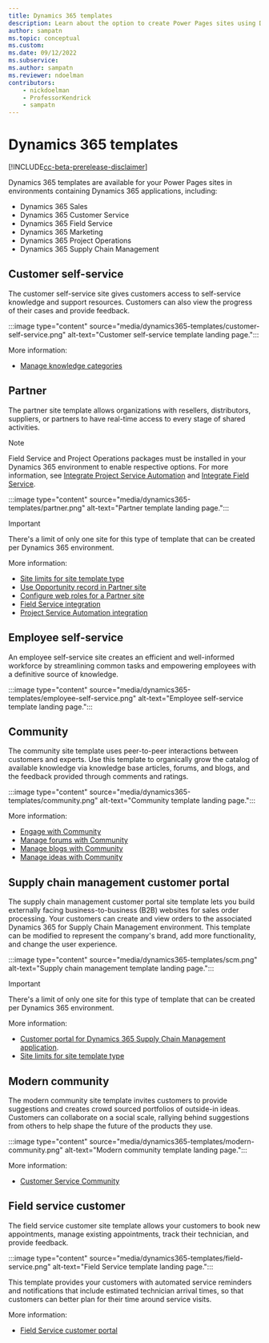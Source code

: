 ```yaml
---
title: Dynamics 365 templates
description: Learn about the option to create Power Pages sites using Dynamics 365 templates.
author: sampatn
ms.topic: conceptual
ms.custom: 
ms.date: 09/12/2022
ms.subservice:
ms.author: sampatn
ms.reviewer: ndoelman
contributors:
    - nickdoelman
    - ProfessorKendrick
    - sampatn
---
```


# Dynamics 365 templates

[!INCLUDE[cc-beta-prerelease-disclaimer](../includes/cc-beta-prerelease-disclaimer.md)]

Dynamics 365 templates are available for your Power Pages sites in environments containing Dynamics 365 applications, including:

- Dynamics 365 Sales
- Dynamics 365 Customer Service
- Dynamics 365 Field Service
- Dynamics 365 Marketing
- Dynamics 365 Project Operations
- Dynamics 365 Supply Chain Management

## Customer self-service

The customer self-service site gives customers access to self-service knowledge and support resources.  Customers can also view the progress of their cases and provide feedback.

:::image type="content" source="media/dynamics365-templates/customer-self-service.png" alt-text="Customer self-service template landing page.":::

More information: 
- [Manage knowledge categories](/power-apps/maker/portals/customer-engagement-apps/configure-knowledge-categories-articles)

## Partner

The partner site template allows organizations with resellers, distributors, suppliers, or partners to have real-time access to every stage of shared activities.

>[!NOTE]
>Field Service and Project Operations packages must be installed in your Dynamics 365 environment to enable respective options. For more information, see [Integrate Project Service Automation](/dynamics365/portals/integrate-project-service-automation) and [Integrate Field Service](/dynamics365/portals/integrate-field-service).

:::image type="content" source="media/dynamics365-templates/partner.png" alt-text="Partner template landing page.":::

>[!IMPORTANT]
> There's a limit of only one site for this type of template that can be created per Dynamics 365 environment. 

More information:

- [Site limits for site template type](/power-apps/maker/portals/create-additional-portals)
- [Use Opportunity record in Partner site](/power-apps/maker/portals/customer-engagement-apps/create-edit-and-distribute-opportunities-in-dynamics-365)
- [Configure web roles for a Partner site](/power-apps/maker/portals/customer-engagement-apps/configure-web-roles-partner-portal)
- [Field Service integration](/power-apps/maker/portals/customer-engagement-apps/integrate-field-service)
- [Project Service Automation integration](/power-apps/maker/portals/customer-engagement-apps/integrate-project-service-automation)

## Employee self-service 

An employee self-service site creates an efficient and well-informed workforce by streamlining common tasks and empowering employees with a definitive source of knowledge.

:::image type="content" source="media/dynamics365-templates/employee-self-service.png" alt-text="Employee self-service template landing page.":::

## Community 

The community site template uses peer-to-peer interactions between customers and experts.  Use this template to organically grow the catalog of available knowledge via knowledge base articles, forums, and blogs, and the feedback provided through comments and ratings.

:::image type="content" source="media/dynamics365-templates/community.png" alt-text="Community template landing page.":::

More information:

- [Engage with Community](/power-apps/maker/portals/customer-engagement-apps/engage-with-communities)
- [Manage forums with Community](/power-apps/maker/portals/customer-engagement-apps/setup-manage-forums)
- [Manage blogs with Community](/power-apps/maker/portals/customer-engagement-apps/manage-blogs)
- [Manage ideas with Community](/power-apps/maker/portals/customer-engagement-apps/crowdsource-ideas)

## Supply chain management customer portal

The supply chain management customer portal site template lets you build externally facing business-to-business (B2B) websites for sales order processing. Your customers can create and view orders to the associated Dynamics 365 for Supply Chain Management environment. This template can be modified to represent the company's brand, add more functionality, and change the user experience. 

:::image type="content" source="media/dynamics365-templates/scm.png" alt-text="Supply chain management template landing page.":::  

>[!IMPORTANT]
> There's a limit of only one site for this type of template that can be created per Dynamics 365 environment. 

More information:

- [Customer portal for Dynamics 365 Supply Chain Management application](/dynamics365/supply-chain/sales-marketing/customer-portal-overview).
- [Site limits for site template type](/power-apps/maker/portals/create-additional-portals)

## Modern community 

The modern community site template invites customers to provide suggestions and creates crowd sourced portfolios of outside-in ideas. Customers can collaborate on a social scale, rallying behind suggestions from others to help shape the future of the products they use. 

:::image type="content" source="media/dynamics365-templates/modern-community.png" alt-text="Modern community template landing page.":::

More information:

- [Customer Service Community](/dynamics365/customer-service/community-get-started)

## Field service customer 

The field service customer site template allows your customers to book new appointments, manage existing appointments, track their technician, and provide feedback. 

:::image type="content" source="media/dynamics365-templates/field-service.png" alt-text="Field Service template landing page.":::

This template provides your customers with automated service reminders and notifications that include estimated technician arrival times, so that customers can better plan for their time around service visits.  

More information: 

- [Field Service customer portal](/dynamics365/field-service/field-service-portal-homepage)


